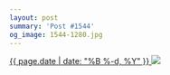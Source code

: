 ```yaml
---
layout: post
summary: 'Post #1544'
og_image: 1544-1280.jpg
---
```


<p>
 <time>
  <a href="/1544">
   {{ page.date | date: "%B %-d, %Y" }}
  </a>
 </time>
 <a href="/1544">
  <img data-taken="12/5/2021" sizes="(min-width: 700px) 50vw, calc(100vw - 2rem)" src="{{ site.assets_url }}/1544-640.jpg" srcset="{{ site.assets_url }}/1544-320.jpg 320w, {{ site.assets_url }}/1544-640.jpg 640w, {{ site.assets_url }}/1544-960.jpg 960w, {{ site.assets_url }}/1544-1280.jpg 1280w"/>
 </a>
</p>
